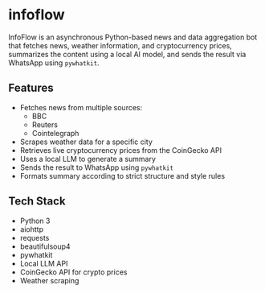 # infoflow

InfoFlow is an asynchronous Python-based news and data aggregation bot that fetches news, weather information, and cryptocurrency prices, summarizes the content using a local AI model, and sends the result via WhatsApp using `pywhatkit`.

## Features

- Fetches news from multiple sources:
  - BBC
  - Reuters
  - Cointelegraph
- Scrapes weather data for a specific city
- Retrieves live cryptocurrency prices from the CoinGecko API
- Uses a local LLM to generate a summary
- Sends the result to WhatsApp using `pywhatkit`
- Formats summary according to strict structure and style rules

## Tech Stack

- Python 3
- aiohttp
- requests
- beautifulsoup4
- pywhatkit
- Local LLM API
- CoinGecko API for crypto prices
- Weather scraping

